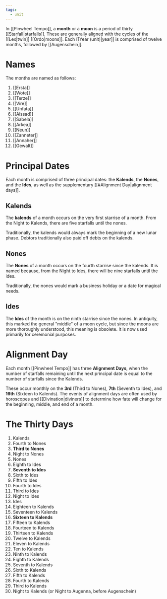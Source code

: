 ```yaml
---
tags:
  - unit
---
```


In [[Pinwheel Tempo]], a **month** or a **moon** is a period of thirty [[Starfall|starfalls]]. These are generally aligned with the cycles of the [[Lex|twin]] [[Ordo|moons]]. Each [[Year (unit)|year]] is comprised of twelve months, followed by [[Augenschein]].

# Names
The months are named as follows:
1. [[Ersta]]
2. [[Wote]]
3. [[Terze]]
4. [[Vire]]
5. [[Unfata]]
6. [[Alssad]]
7. [[Sabela]]
8. [[Arkea]]
9. [[Neun]]
10. [[Zanneter]]
11. [[Annaher]]
12. [[Gewalt]]
# Principal Dates
Each month is comprised of three principal dates: the **Kalends**, the **Nones**, and the **Ides**, as well as the supplementary [[#Alignment Day|alignment days]].
## Kalends
The **kalends** of a month occurs on the very first starrise of a month. From the Night to Kalends, there are five starfalls until the nones.

Traditionally, the kalends would always mark the beginning of a new lunar phase. Debtors traditionally also paid off debts on the kalends.
## Nones
The **Nones** of a month occurs on the fourth starrise since the kalends. It is named because, from the Night to Ides, there will be nine starfalls until the ides.

Traditionally, the nones would mark a business holiday or a date for magical needs.
## Ides
The **Ides** of the month is on the ninth starrise since the nones. In antiquity, this marked the general "middle" of a moon cycle, but since the moons are more thoroughly understood, this meaning is obsolete. It is now used primarily for ceremonial purposes.
# Alignment Day
Each month [[Pinwheel Tempo]] has three **Alignment Days**, when the number of starfalls remaining until the next principal date is equal to the number of starfalls since the Kalends.

These occur monthly on the **3rd** (Third to Nones), **7th** (Seventh to Ides), and **16th** (Sixteen to Kalends). The events of alignment days are often used by horoscopes and [[Divination|diviners]] to determine how fate will change for the beginning, middle, and end of a month.

# The Thirty Days

1. Kalends
2. Fourth to Nones
3. **Third to Nones**
4. Night to Nones
5. Nones
6. Eighth to Ides
7. **Seventh to Ides**
8. Sixth to Ides
9. Fifth to Ides
10. Fourth to Ides
11. Third to Ides
12. Night to Ides
13. Ides
14. Eighteen to Kalends
15. Seventeen to Kalends
16. **Sixteen to Kalends**
17. Fifteen to Kalends
18. Fourteen to Kalends
19. Thirteen to Kalends
20. Twelve to Kalends
21. Eleven to Kalends
22. Ten to Kalends
23. Ninth to Kalends
24. Eighth to Kalends
25. Seventh to Kalends
26. Sixth to Kalends
27. Fifth to Kalends
28. Fourth to Kalends
29. Third to Kalends
30. Night to Kalends (or Night to Augenna, before Augenschein)